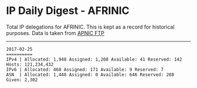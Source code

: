 # IP Daily Digest - AFRINIC

Total IP delegations for AFRINIC. This is kept as a record for historical purposes. Data is taken from [APNIC FTP](https://ftp.apnic.net/)

---

```
2017-02-25
==========
IPv4 | Allocated: 1,948 Assigned: 1,208 Available: 41 Reserved: 142 Hosts: 121,234,432
IPv6 | Allocated: 468 Assigned: 171 Available: 9 Reserved: 7
ASN  | Allocated: 1,448 Assigned: 0 Available: 646 Reserved: 208 Given: 2,302
```
